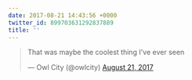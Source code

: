 ```yaml
---
date: 2017-08-21 14:43:56 +0000
twitter_id: 899703631292837889
title: ''
---
```


<blockquote class="twitter-tweet"><p lang="en" dir="ltr">That was maybe the coolest thing I&#39;ve ever seen</p>&mdash; Owl City (@owlcity) <a href="https://twitter.com/owlcity/status/899700047998267393?ref_src=twsrc%5Etfw">August 21, 2017</a></blockquote>
<script async src="https://platform.twitter.com/widgets.js" charset="utf-8"></script>
